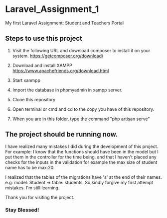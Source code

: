# Laravel_Assignment_1
My first Laravel Assignment: Student and Teachers Portal

## Steps to use this project
1. Visit the following URL and download composer to install it on your system.
https://getcomposer.org/download/

2. Download and install XAMPP
https://www.apachefriends.org/download.html

3. Start xanmpp

4. Import the database in phpmyadmin in xampp server.

5. Clone this repository

6. Open terminal or cmd and cd to the copy you have of this repository.

7. When you are in this folder, type the command "php artisan serve" 

## The project should be running now.

I have realized many mistakes I did during the development of this project.
For example: I know that the functions should have been in the model but I put them in the controller for the time being. and that I haven't placed any checks for the inputs in the validation for example the max size of student name has to be max:20.

I realized that the tables of the migrations have 's' at the end of their names. e.g: model: Student => table: students.
So,kindly forgive my first attempt mistakes. I'm still learning.

Thank you for visiting the project.

### Stay Blessed!
